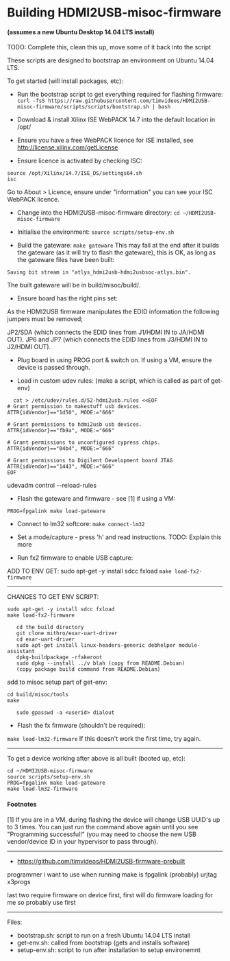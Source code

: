 # Building HDMI2USB-misoc-firmware
#### (assumes a new Ubuntu Desktop 14.04 LTS install)

TODO: Complete this, clean this up, move some of it back into the script

These scripts are designed to bootstrap an environment on Ubuntu 14.04 LTS.

To get started (will install packages, etc):

  * Run the bootstrap script to get everything required for flashing firmware:
  ```curl -fsS https://raw.githubusercontent.com/timvideos/HDMI2USB-misoc-firmware/scripts/scripts/bootstrap.sh | bash```
  
  * Download & install Xilinx ISE WebPACK 14.7 into the default location in /opt/
  
  * Ensure you have a free WebPACK licence for ISE installed, see http://license.xilinx.com/getLicense
  
  * Ensure licence is activated by checking ISC:
  ```
  source /opt/Xilinx/14.7/ISE_DS/settings64.sh 
  isc
  ```
  Go to About > Licence, ensure under "information" you can see your ISC WebPACK licence.  
  
  * Change into the HDMI2USB-misoc-firmware directory:
  ```cd ~/HDMI2USB-misoc-firmware```
  
  * Initialise the environment:
  ```source scripts/setup-env.sh```  
  
  * Build the gateware:
  ```make gateware```
  This may fail at the end after it builds the gateware (as it will try to flash the gateware), this is OK, as long as the gateware files have been built:
  
```Saving bit stream in "atlys_hdmi2usb-hdmi2usbsoc-atlys.bit".
Saving bit stream in "atlys_hdmi2usb-hdmi2usbsoc-atlys.bin".
```
   The built gateware will be in build/misoc/build/.

  * Ensure board has the right pins set:
  
  As the HDMI2USB firmware manipulates the EDID information the following jumpers must be removed;

JP2/SDA (which connects the EDID lines from J1/HDMI IN to JA/HDMI OUT).
JP6 and JP7 (which connects the EDID lines from J3/HDMI IN to J2/HDMI OUT).
  
  * Plug board in using PROG port & switch on.  If using a VM, ensure the device is passed through.
  
  * Load in custom udev rules:
  (make a script, which is called as part of get-env)

```  
  cat > /etc/udev/rules.d/52-hdmi2usb.rules <<EOF
# Grant permission to makestuff usb devices.
ATTR{idVendor}=="1d50", MODE:="666"

# Grant permissions to hdmi2usb usb devices.
ATTR{idVendor}=="fb9a", MODE:="666"

# Grant permissions to unconfigured cypress chips.
ATTR{idVendor}=="04b4", MODE:="666"

# Grant permissions to Digilent Development board JTAG
ATTR{idVendor}=="1443", MODE:="666"
EOF
```
udevadm control --reload-rules
  
  * Flash the gateware and firmware - see [1] if using a VM:
  
  ```PROG=fpgalink make load-gateware```
  
  * Connect to lm32 softcore:
  ```make connect-lm32```
  
  * Set a mode/capture - press 'h' and read instructions. TODO: Explain this more

  * Run fx2 firmware to enable USB capture:
  
  ADD TO ENV GET:  sudo apt-get -y install sdcc fxload
  ```make load-fx2-firmware```
  
---

CHANGES TO GET ENV SCRIPT:

````
sudo apt-get -y install sdcc fxload
make load-fx2-firmware
````  

```
   cd the build directory
   git clone mithro/exar-uart-driver 
   cd exar-uart-driver
   sudo apt-get install linux-headers-generic debhelper module-assistant
   dpkg-buildpackage -rfakeroot
   sudo dpkg --install ../v blah (copy from README.Debian)
   (copy package build command from README.Debian)
```


add to misoc setup part of get-env:

```
cd build/misoc/tools
make
```

```
   sudo gpasswd -a <userid> dialout
```


  * Flash the fx firmware (shouldn't be required):
   
   ```make load-lm32-firmware```
   If this doesn't work the first time, try again.
  
---

To get a device working after above is all built (booted up, etc):
```
cd ~/HDMI2USB-misoc-firmware
source scripts/setup-env.sh
PROG=fpgalink make load-gateware
make load-lm32-firmware
```

#### Footnotes
  
  [1] If you are in a VM, during flashing the device will change USB UUID's up to 3 times.  You can just run the command above again until you see "Programming successful!" (you may need to choose the new USB vendor/device ID in your hypervisor to pass through).
  
---  

  * https://github.com/timvideos/HDMI2USB-firmware-prebuilt
  
  programmer i want to use when running make is
  fpgalink (probably)
  urjtag
  x3progs
  
  last two require firmware on device first, first will do firmware loading for me
  so probably use first
  
---

Files:

  * bootstrap.sh: script to run on a fresh Ubuntu 14.04 LTS install
  * get-env.sh: called from bootstrap (gets and installs software)
  * setup-env.sh: script to run after installation to setup environemnt 


